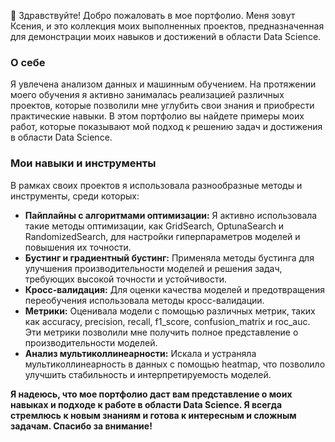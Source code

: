 👋 Здравствуйте! Добро пожаловать в мое портфолио. Меня зовут Ксения, и это коллекция моих выполненных проектов, предназначенная для демонстрации моих навыков и достижений в области Data Science.

### О себе

Я увлечена анализом данных и машинным обучением. На протяжении моего обучения я активно занималась реализацией различных проектов, которые позволили мне углубить свои знания и приобрести практические навыки. В этом портфолио вы найдете примеры моих работ, которые показывают мой подход к решению задач и достижения в области Data Science.

### Мои навыки и инструменты

В рамках своих проектов я использовала разнообразные методы и инструменты, среди которых:

- **Пайплайны с алгоритмами оптимизации:** Я активно использовала такие методы оптимизации, как GridSearch, OptunaSearch и RandomizedSearch, для настройки гиперпараметров моделей и повышения их точности.
- **Бустинг и градиентный бустинг:** Применяла методы бустинга для улучшения производительности моделей и решения задач, требующих высокой точности и устойчивости.
- **Кросс-валидация:** Для оценки качества моделей и предотвращения переобучения использовала методы кросс-валидации.
- **Метрики:** Оценивала модели с помощью различных метрик, таких как accuracy, precision, recall, f1_score, confusion_matrix и roc_auc. Эти метрики позволили мне получить полное представление о производительности моделей.
- **Анализ мультиколлинеарности:** Искала и устраняла мультиколлинеарность в данных с помощью heatmap, что позволило улучшить стабильность и интерпретируемость моделей.

**<p>Я надеюсь, что мое портфолио даст вам представление о моих навыках и подходе к работе в области Data Science. Я всегда стремлюсь к новым знаниям и готова к интересным и сложным задачам. Спасибо за внимание!</p>**
